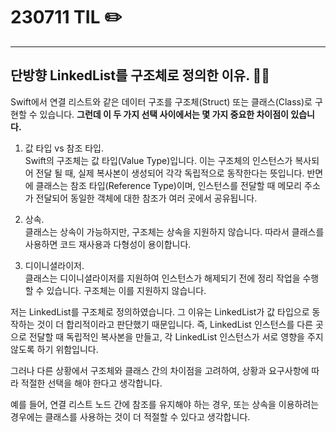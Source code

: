 # 230711 TIL ✏️

---

## 단방향 LinkedList를 구조체로 정의한 이유. 👨‍🏫

Swift에서 연결 리스트와 같은 데이터 구조를 구조체(Struct) 또는 클래스(Class)로 구현할 수 있습니다.
**그런데 이 두 가지 선택 사이에서는 몇 가지 중요한 차이점이 있습니다.**

1. 값 타입 vs 참조 타입.</br>
Swift의 구조체는 값 타입(Value Type)입니다. 
이는 구조체의 인스턴스가 복사되어 전달 될 때, 실제 복사본이 생성되어 각각 독립적으로 동작한다는 뜻입니다. 
반면에 클래스는 참조 타입(Reference Type)이며, 인스턴스를 전달할 때 메모리 주소가 전달되어 동일한 객체에 대한 참조가 여러 곳에서 공유됩니다.

2. 상속.</br>
클래스는 상속이 가능하지만, 구조체는 상속을 지원하지 않습니다.
따라서 클래스를 사용하면 코드 재사용과 다형성이 용이합니다.

3. 디이니셜라이저.</br>
클래스는 디이니셜라이저를 지원하여 인스턴스가 해제되기 전에 정리 작업을 수행할 수 있습니다.
구조체는 이를 지원하지 않습니다.

저는 LinkedList를 구조체로 정의하였습니다.
그 이유는 LinkedList가 값 타입으로 동작하는 것이 더 합리적이라고 판단했기 때문입니다.
즉, LinkedList 인스턴스를 다른 곳으로 전달할 때 독립적인 복사본을 만들고, 각 LinkedList 인스턴스가 서로 영향을 주지 않도록 하기 위함입니다.

그러나 다른 상황에서 구조체와 클래스 간의 차이점을 고려하여, 상황과 요구사항에 따라 적절한 선택을 해야 한다고 생각합니다.

예를 들어, 연결 리스트 노드 간에 참조를 유지해야 하는 경우, 또는 상속을 이용하려는 경우에는 클래스를 사용하는 것이 더 적절할 수 있다고 생각합니다.
